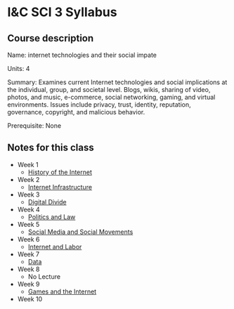 # I&C SCI 3 Syllabus

## Course description

Name: internet technologies and their social impate

Units: 4

Summary: Examines current Internet technologies and social implications at the individual, group, and societal level. Blogs, wikis, sharing of video, photos, and music, e-commerce, social networking, gaming, and virtual environments. Issues include privacy, trust, identity, reputation, governance, copyright, and malicious behavior.

Prerequisite: None

## Notes for this class

- Week 1
    - [History of the Internet](./week1/history-of-the-internet.md)
- Week 2
    - [Internet Infrastructure](./week2/internet-infrastructure.md)
- Week 3
    - [Digital Divide](./week3/digital-divide.md)
- Week 4
    - [Politics and Law](./week4/politics-and-law.md)
- Week 5
    - [Social Media and Social Movements](./week5/social-media-and-movements.md)
- Week 6
    - [Internet and Labor](./week6/internet-and-labor.md)
- Week 7
    - [Data](./week7/data.md)
- Week 8
    - No Lecture
- Week 9
    - [Games and the Internet](./week9/games-and-the-internet.md)
- Week 10